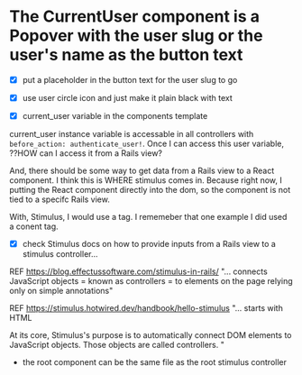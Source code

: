 # The CurrentUser component is a Popover with the user slug or the user's name as the button text

* [x] put a placeholder in the button text for the user slug to go

* [x] use user circle icon and just make it plain black with text

* [x] current_user variable in the components template

current_user instance variable is accessable in all controllers with `before_action: authenticate_user!`.  Once I can access this user variable, ??HOW can I access it from a Rails view?

And, there should be some way to get data from a Rails view to a React component.  I think this is WHERE stimulus comes in.  Because right now, I putting the React component directly into the dom, so the component is not tied to a specifc Rails view.

With, Stimulus, I would use a tag.  I rememeber that one example I did used a conent tag.

* [x] check Stimulus docs on how to provide inputs from a Rails view to a stimulus controller...

REF https://blog.effectussoftware.com/stimulus-in-rails/
"... connects JavaScript objects = known as controllers = to elements on the page relying only on simple annotations"

REF https://stimulus.hotwired.dev/handbook/hello-stimulus
"... starts with HTML

At its core, Stimulus's purpose is to automatically connect DOM elements to JavaScript objects.  Those objects are called controllers.
"

* the root component can be the same file as the root stimulus controller
